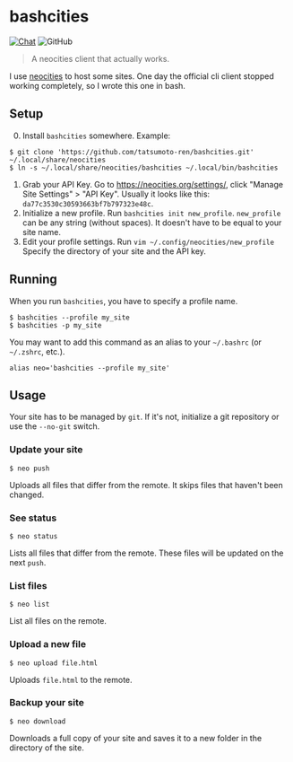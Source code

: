 # bashcities

[![Chat](https://img.shields.io/badge/chat-join-green)](https://tatsumoto-ren.github.io/blog/join-our-community.html)
![GitHub](https://img.shields.io/github/license/tatsumoto-ren/bashcities)

> A neocities client that actually works.

I use [neocities](https://neocities.org/) to host some sites.
One day the official cli client stopped working completely,
so I wrote this one in bash.

## Setup

0) Install `bashcities` somewhere. Example:
```
$ git clone 'https://github.com/tatsumoto-ren/bashcities.git' ~/.local/share/neocities
$ ln -s ~/.local/share/neocities/bashcities ~/.local/bin/bashcities
```
1) Grab your API Key.
Go to https://neocities.org/settings/,
click "Manage Site Settings" > "API Key".
Usually it looks like this: `da77c3530c30593663bf7b797323e48c`.
2) Initialize a new profile.
Run `bashcities init new_profile`.
`new_profile` can be any string (without spaces).
It doesn't have to be equal to your site name.
3) Edit your profile settings.
Run `vim ~/.config/neocities/new_profile`
Specify the directory of your site and the API key.

## Running

When you run `bashcities`, you have to specify a profile name.

```
$ bashcities --profile my_site
$ bashcities -p my_site
```

You may want to add this command as an alias to your `~/.bashrc` (or `~/.zshrc`, etc.).

```
alias neo='bashcities --profile my_site'
```

## Usage

Your site has to be managed by `git`.
If it's not, initialize a git repository or use the `--no-git` switch.

### Update your site

```
$ neo push
```

Uploads all files that differ from the remote.
It skips files that haven't been changed.

### See status

```
$ neo status
```

Lists all files that differ from the remote.
These files will be updated on the next `push`.

### List files

```
$ neo list
```

List all files on the remote.

### Upload a new file

```
$ neo upload file.html
```

Uploads `file.html` to the remote.

### Backup your site

```
$ neo download
```

Downloads a full copy of your site
and saves it to a new folder in the directory of the site.

